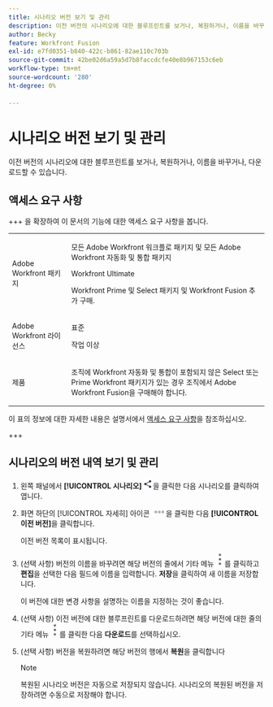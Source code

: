 ```yaml
---
title: 시나리오 버전 보기 및 관리
description: 이전 버전의 시나리오에 대한 블루프린트를 보거나, 복원하거나, 이름을 바꾸거나, 다운로드할 수 있습니다.
author: Becky
feature: Workfront Fusion
exl-id: e7fd0351-b840-422c-b861-82ae110c703b
source-git-commit: 42be02d6a59a5d7b8faccdcfe40e8b967153c6eb
workflow-type: tm+mt
source-wordcount: '280'
ht-degree: 0%

---
```


# 시나리오 버전 보기 및 관리

이전 버전의 시나리오에 대한 블루프린트를 보거나, 복원하거나, 이름을 바꾸거나, 다운로드할 수 있습니다.

## 액세스 요구 사항

+++ 을 확장하여 이 문서의 기능에 대한 액세스 요구 사항을 봅니다.

<table style="table-layout:auto">
 <col> 
 <col> 
 <tbody> 
  <tr> 
   <td role="rowheader">Adobe Workfront 패키지</td> 
   <td> <p>모든 Adobe Workfront 워크플로 패키지 및 모든 Adobe Workfront 자동화 및 통합 패키지</p><p>Workfront Ultimate</p><p>Workfront Prime 및 Select 패키지 및 Workfront Fusion 추가 구매.</p> </td> 
  </tr> 
  <tr data-mc-conditions=""> 
   <td role="rowheader">Adobe Workfront 라이선스</td> 
   <td> <p>표준</p><p>작업 이상</p> </td> 
  </tr> 
  <tr> 
   <td role="rowheader">제품</td> 
   <td>
   <p>조직에 Workfront 자동화 및 통합이 포함되지 않은 Select 또는 Prime Workfront 패키지가 있는 경우 조직에서 Adobe Workfront Fusion을 구매해야 합니다.</li></ul>
   </td> 
  </tr>
 </tbody> 
</table>

이 표의 정보에 대한 자세한 내용은 설명서에서 [액세스 요구 사항](/help/workfront-fusion/references/licenses-and-roles/access-level-requirements-in-documentation.md)을 참조하십시오.

+++

## 시나리오의 버전 내역 보기 및 관리

1. 왼쪽 패널에서 **[!UICONTROL 시나리오]** ![시나리오 아이콘](assets/scenarios-icon.png)을 클릭한 다음 시나리오를 클릭하여 엽니다.
1. 화면 하단의 [!UICONTROL 자세히] 아이콘 ![자세히 아이콘](assets/more-icon.png)을 클릭한 다음 **[!UICONTROL 이전 버전]**&#x200B;을 클릭합니다.

   이전 버전 목록이 표시됩니다.
1. (선택 사항) 버전의 이름을 바꾸려면 해당 버전의 줄에서 기타 메뉴 ![기타 메뉴](assets/more-icon-vertical.png)를 클릭하고 **편집**&#x200B;을 선택한 다음 필드에 이름을 입력합니다. **저장**&#x200B;을 클릭하여 새 이름을 저장합니다.

   이 버전에 대한 변경 사항을 설명하는 이름을 지정하는 것이 좋습니다.
1. (선택 사항) 이전 버전에 대한 블루프린트를 다운로드하려면 해당 버전에 대한 줄의 기타 메뉴 ![기타 메뉴](assets/more-icon-vertical.png)를 클릭한 다음 **다운로드**&#x200B;를 선택하십시오.
1. (선택 사항) 버전을 복원하려면 해당 버전의 행에서 **복원**&#x200B;을 클릭합니다


   >[!NOTE]
   >
   >복원된 시나리오 버전은 자동으로 저장되지 않습니다. 시나리오의 복원된 버전을 저장하려면 수동으로 저장해야 합니다.

